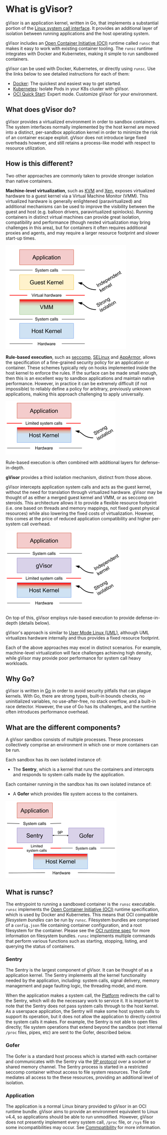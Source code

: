 # What is gVisor?

gVisor is an application kernel, written in Go, that implements a substantial
portion of the [Linux system call interface][linux]. It provides an additional
layer of isolation between running applications and the host operating system.

gVisor includes an [Open Container Initiative (OCI)][oci] runtime called `runsc`
that makes it easy to work with existing container tooling. The `runsc` runtime
integrates with Docker and Kubernetes, making it simple to run sandboxed
containers.

gVisor can be used with Docker, Kubernetes, or directly using `runsc`. Use the
links below to see detailed instructions for each of them:

*   [Docker](./user_guide/quick_start/docker.md): The quickest and easiest way
    to get started.
*   [Kubernetes](./user_guide/quick_start/kubernetes.md): Isolate Pods in your
    K8s cluster with gVisor.
*   [OCI Quick Start](./user_guide/quick_start/oci.md): Expert mode. Customize
    gVisor for your environment.

## What does gVisor do?

gVisor provides a virtualized environment in order to sandbox containers. The
system interfaces normally implemented by the host kernel are moved into a
distinct, per-sandbox application kernel in order to minimize the risk of an
container escape exploit. gVisor does not introduce large fixed overheads
however, and still retains a process-like model with respect to resource
utilization.

## How is this different?

Two other approaches are commonly taken to provide stronger isolation than
native containers.

**Machine-level virtualization**, such as [KVM][kvm] and [Xen][xen], exposes
virtualized hardware to a guest kernel via a Virtual Machine Monitor (VMM). This
virtualized hardware is generally enlightened (paravirtualized) and additional
mechanisms can be used to improve the visibility between the guest and host
(e.g. balloon drivers, paravirtualized spinlocks). Running containers in
distinct virtual machines can provide great isolation, compatibility and
performance (though nested virtualization may bring challenges in this area),
but for containers it often requires additional proxies and agents, and may
require a larger resource footprint and slower start-up times.

![Machine-level virtualization](Machine-Virtualization.png "Machine-level virtualization")

**Rule-based execution**, such as [seccomp][seccomp], [SELinux][selinux] and
[AppArmor][apparmor], allows the specification of a fine-grained security policy
for an application or container. These schemes typically rely on hooks
implemented inside the host kernel to enforce the rules. If the surface can be
made small enough, then this is an excellent way to sandbox applications and
maintain native performance. However, in practice it can be extremely difficult
(if not impossible) to reliably define a policy for arbitrary, previously
unknown applications, making this approach challenging to apply universally.

![Rule-based execution](Rule-Based-Execution.png "Rule-based execution")

Rule-based execution is often combined with additional layers for
defense-in-depth.

**gVisor** provides a third isolation mechanism, distinct from those above.

gVisor intercepts application system calls and acts as the guest kernel, without
the need for translation through virtualized hardware. gVisor may be thought of
as either a merged guest kernel and VMM, or as seccomp on steroids. This
architecture allows it to provide a flexible resource footprint (i.e. one based
on threads and memory mappings, not fixed guest physical resources) while also
lowering the fixed costs of virtualization. However, this comes at the price of
reduced application compatibility and higher per-system call overhead.

![gVisor](Layers.png "gVisor")

On top of this, gVisor employs rule-based execution to provide defense-in-depth
(details below).

gVisor's approach is similar to [User Mode Linux (UML)][uml], although UML
virtualizes hardware internally and thus provides a fixed resource footprint.

Each of the above approaches may excel in distinct scenarios. For example,
machine-level virtualization will face challenges achieving high density, while
gVisor may provide poor performance for system call heavy workloads.

## Why Go?

gVisor is written in [Go][golang] in order to avoid security pitfalls that can
plague kernels. With Go, there are strong types, built-in bounds checks, no
uninitialized variables, no use-after-free, no stack overflow, and a built-in
race detector. However, the use of Go has its challenges, and the runtime often
introduces performance overhead.

## What are the different components?

A gVisor sandbox consists of multiple processes. These processes collectively
comprise an environment in which one or more containers can be run.

Each sandbox has its own isolated instance of:

*   The **Sentry**, which is a kernel that runs the containers and intercepts
    and responds to system calls made by the application.

Each container running in the sandbox has its own isolated instance of:

*   A **Gofer** which provides file system access to the containers.

![gVisor architecture diagram](Sentry-Gofer.png "gVisor architecture diagram")

## What is runsc?

The entrypoint to running a sandboxed container is the `runsc` executable.
`runsc` implements the [Open Container Initiative (OCI)][oci] runtime
specification, which is used by Docker and Kubernetes. This means that OCI
compatible _filesystem bundles_ can be run by `runsc`. Filesystem bundles are
comprised of a `config.json` file containing container configuration, and a root
filesystem for the container. Please see the [OCI runtime spec][runtime-spec]
for more information on filesystem bundles. `runsc` implements multiple commands
that perform various functions such as starting, stopping, listing, and querying
the status of containers.

### Sentry

<a name="sentry"></a> <!-- For deep linking. -->

The Sentry is the largest component of gVisor. It can be thought of as a
application kernel. The Sentry implements all the kernel functionality needed by
the application, including: system calls, signal delivery, memory management and
page faulting logic, the threading model, and more.

When the application makes a system call, the
[Platform](./architecture_guide/platforms.md) redirects the call to the Sentry,
which will do the necessary work to service it. It is important to note that the
Sentry does not pass system calls through to the host kernel. As a userspace
application, the Sentry will make some host system calls to support its
operation, but it does not allow the application to directly control the system
calls it makes. For example, the Sentry is not able to open files directly; file
system operations that extend beyond the sandbox (not internal `/proc` files,
pipes, etc) are sent to the Gofer, described below.

### Gofer

<a name="gofer"></a> <!-- For deep linking. -->

The Gofer is a standard host process which is started with each container and
communicates with the Sentry via the [9P protocol][9p] over a socket or shared
memory channel. The Sentry process is started in a restricted seccomp container
without access to file system resources. The Gofer mediates all access to the
these resources, providing an additional level of isolation.

### Application

The application is a normal Linux binary provided to gVisor in an OCI runtime
bundle. gVisor aims to provide an environment equivalent to Linux v4.4, so
applications should be able to run unmodified. However, gVisor does not
presently implement every system call, `/proc` file, or `/sys` file so some
incompatibilities may occur. See [Commpatibility](./user_guide/compatibility.md)
for more information.

[9p]: https://en.wikipedia.org/wiki/9P_(protocol)
[apparmor]: https://wiki.ubuntu.com/AppArmor
[golang]: https://golang.org
[kvm]: https://www.linux-kvm.org
[linux]: https://en.wikipedia.org/wiki/Linux_kernel_interfaces
[oci]: https://www.opencontainers.org
[runtime-spec]: https://github.com/opencontainers/runtime-spec
[seccomp]: https://www.kernel.org/doc/Documentation/prctl/seccomp_filter.txt
[selinux]: https://selinuxproject.org
[uml]: http://user-mode-linux.sourceforge.net/
[xen]: https://www.xenproject.org

